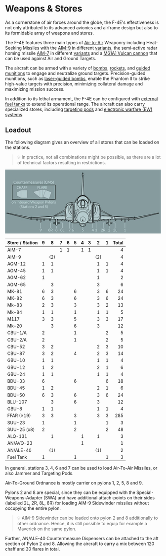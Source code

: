 # Weapons & Stores

As a cornerstone of air forces around the globe, the F-4E's effectiveness is not
only attributed to its advanced avionics and airframe design but also to its
formidable array of weapons and stores.

The F-4E features three main types of [Air-to-Air](./air_to_air/overview.md)
Weaponry including Heat-Seeking Missiles with the [AIM-9](./air_to_air/aim_9.md)
in different [variants,](./air_to_air/aim_9.md#variants) the semi-active radar
homing missile [AIM-7](./air_to_air/aim_7.md) in different
[variants](./air_to_air/aim_7.md#variants) and a
[M61A1 Vulcan cannon](./guns.md#internal-cannon-m61a1-vulcan) that can be used
against Air and Ground Targets.

The aircraft can be armed with a variety of
[bombs](./air_to_ground/bombs/overview.md),
[rockets](./air_to_ground/rockets.md), and
[guided munitions](./air_to_ground/missiles/overview.md) to engage and
neutralize ground targets. Precision-guided munitions, such as
[laser-guided bombs](./air_to_ground/bombs/laser_guided_bombs.md), enable the
Phantom II to strike high-value targets with precision, minimizing collateral
damage and maximizing mission success.

In addition to its lethal armament, the F-4E can be configured with
[external fuel tanks](./tanks.md) to extend its operational range. The aircraft
can also carry specialized stores, including
[targeting pods](./pods.md#anavq-23-pave-spike) and
[electronic warfare (EW) systems](./pods.md#alq-131-ecm-pod).

## Loadout

The following diagram gives an overview of all stores that can be loaded on the
stations.

> 💡 In practice, not all combinations might be possible, as there are a lot of
> technical factors resulting in restrictions.

![Station Overview](../img/stations.jpg)

| Store / Station | 9 |  8  | 7 | 6 | 5 | 4 | 3 |  2  | 1 | Total |
|-----------------|:-:|:---:|:-:|:-:|:-:|:-:|:-:|:---:|:-:|------:|
| AIM-7           |   |     | 1 | 1 |   | 1 | 1 |     |   |     4 |
| AIM-9           |   | (2) |   |   |   |   |   | (2) |   |     4 |
| AGM-12          | 1 |  1  |   |   |   |   |   |  1  | 1 |     4 |
| AGM-45          | 1 |  1  |   |   |   |   |   |  1  | 1 |     4 |
| AGM-62          | 1 |     |   |   |   |   |   |  1  |   |     2 |
| AGM-65          |   |  3  |   |   |   |   |   |  3  |   |     6 |
| MK-81           | 6 |  3  |   |   | 6 |   |   |  3  | 6 |    24 |
| MK-82           | 6 |  3  |   |   | 6 |   |   |  3  | 6 |    24 |
| Mk-83           | 2 |  3  |   |   | 3 |   |   |  3  | 2 |    13 |
| Mk-84           | 1 |  1  |   |   | 1 |   |   |  1  | 1 |     5 |
| M117            | 3 |  3  |   |   | 5 |   |   |  3  | 3 |    17 |
| Mk-20           |   |  3  |   |   | 6 |   |   |  3  |   |    12 |
| CBU-1/A         | 2 |     |   |   | 1 |   |   |     | 2 |     5 |
| CBU-2/A         | 2 |     |   |   | 1 |   |   |     | 2 |     5 |
| CBU-52          | 3 |  2  |   |   |   |   |   |  2  | 3 |    10 |
| CBU-87          | 3 |  2  |   |   | 4 |   |   |  2  | 3 |    14 |
| GBU-10          | 1 |  1  |   |   |   |   |   |  1  | 1 |     4 |
| GBU-12          | 1 |  2  |   |   |   |   |   |  2  | 1 |     6 |
| GBU-24          | 1 |  1  |   |   |   |   |   |  1  | 1 |     4 |
| BDU-33          | 6 |     |   |   | 6 |   |   |     | 6 |    18 |
| BDU-45          | 1 |  2  |   |   |   |   |   |  2  | 1 |     6 |
| BDU-50          | 6 |  3  |   |   | 6 |   |   |  3  | 6 |    24 |
| BLU-107         |   |  3  |   |   | 6 |   |   |  3  |   |    12 |
| GBU-8           | 1 |  1  |   |   |   |   |   |  1  | 1 |     4 |
| FFAR (×19)      | 3 |  3  |   |   | 3 |   |   |  3  | 3 |   285 |
| SUU-23          | 1 |     |   |   | 1 |   |   |     | 1 |     3 |
| SUU-25 (x8)     | 2 |     |   |   | 2 |   |   |     | 2 |    48 |
| ALQ-131         |   |  1  |   |   |   | 1 |   |  1  |   |     3 |
| AN/AVQ-23       |   |     |   |   |   | 1 |   |     |   |     1 |
| AN/ALE-40       |   | (1) |   |   |   |   |   | (1) |   |     2 |
| Fuel Tank       | 1 |     |   |   | 1 |   |   |     | 1 |     3 |

In general, stations 3, 4, 6 and 7 can be used to load Air-To-Air Missiles, or
also Jammer and Targeting Pods.

Air-To-Ground Ordnance is mostly carrier on pylons 1, 2, 5, 8 and 9.

Pylons 2 and 8 are special, since they can be equipped with the
Special-Weapons-Adapter (SWA) and have additional attach-points on their sides
(labelled 2L, 2R, 8L, 8R) for loading AIM-9 Sidewinder missiles without
occupying the entire pylon.

> 💡 AIM-9 Sidewinder can be loaded onto pylon 2 and 8 additionally to other
> ordnance. Hence, it is still possible to equip for example a Maverick on the
> same pylon.

Further, AN/ALE-40 Countermeasure Dispensers can be attached to the aft section
of Pylon 2 and 8. Allowing the aircraft to carry a mix between 120 chaff and 30
flares in total.
